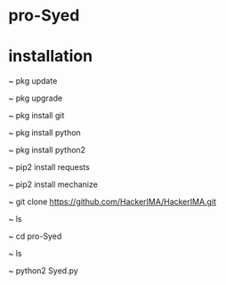 # pro-Syed

# installation

~ pkg update

~ pkg upgrade

~ pkg install git

~ pkg install python

~ pkg install python2

~ pip2 install requests

~ pip2 install mechanize

~ git clone https://github.com/HackerIMA/HackerIMA.git

~ ls

~ cd pro-Syed

~ ls

~ python2 Syed.py
